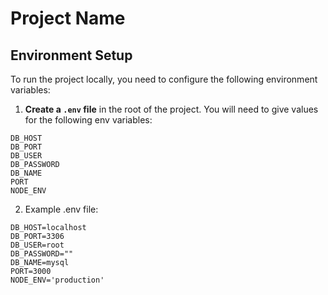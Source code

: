 # Project Name

## Environment Setup

To run the project locally, you need to configure the following environment variables:

1. **Create a `.env` file** in the root of the project. You will need to give values for the following env variables:

```env
DB_HOST
DB_PORT
DB_USER
DB_PASSWORD
DB_NAME
PORT
NODE_ENV
```
2. Example .env file:
```env
DB_HOST=localhost
DB_PORT=3306
DB_USER=root
DB_PASSWORD=""
DB_NAME=mysql
PORT=3000
NODE_ENV='production'



